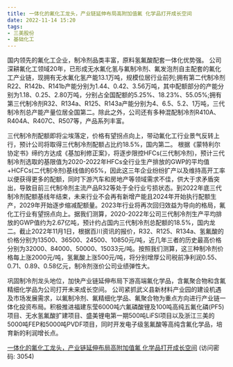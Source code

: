 ```yaml
---
title: 一体化的氟化工龙头，产业链延伸布局高附加值氟 化学品打开成长空间
date: 2022-11-14 15:20
tags:
- 三美股份
- 基础化工
---
```

国内领先的氟化工企业，制冷剂品类丰富，原料氢氟酸配套一体化优势强。
公司深耕氟化工领域20年，已形成无水氟化氢与氟制冷剂、氟发泡剂自主配套的氟化工产业链，现拥有无水氟化氢产能13.1万吨，规模位居行业前列;拥有第二代制冷剂R22、R142b、R141b产能分别为1.44、0.42、3.56万吨，其中配额部分的产能分别为1.18、0.25、2.80万吨，分别占全国配额的5.25%、18.23%、55.05%;拥有第三代制冷剂R32、R134a、R125、R143a产能分别为4、6.5、5.2、1万吨，三代制冷剂总产能产量位居全国第二。除此之外，公司还有多种混配制冷剂R410A、R404A、R407C、R507等，产品系列丰富。
<!-- more -->
三代制冷剂配额即将尘埃落定，价格有望拐点向上，带动氟化工行业景气反转上行，预计公司将取得三代制冷剂配额占比约18.5%，国内第二。
根据《蒙特利尔协定书》缔约方达成《基加利修正案》，将逐步限控HFCs(三代制冷剂)，预计三代制冷剂选取的基限值为2020-2022年HFCs全行业生产排放的GWP的平均值+HCFCs(二代制冷剂)基线值的65%，因此这三年企业纷纷扩产以及维持高开工率以便获得更多的配额，同时下游汽车和房地产等领域需求不佳，供大于求矛盾突出，导致目前三代制冷剂主流产品R32等处于全行业亏损状态。到2022年底三代制冷剂配额基线年结束，未来行业不会再有新增产能且2024年开始执行配额生产，2029年开始逐步缩减配额量。2023年行业将再次回归效益为导向的格局，氟化工行业有望拐点向上。据我们测算，2020-2022年公司三代制冷剂生产平均排放的GWP值约为2.67亿吨，预计约占国内三代制冷剂总配额的18.5%，国内龙二。截止2022年11月1日，根据百川资讯的报价，R32、R125、R134a、氢氟酸的价格分别为13500、36500、24500、10850元/吨，近几年三者的历史最高价格分别为32000、84000、50000、15033元/吨。按照我们测算，这三种制冷剂价格每上涨2000元/吨，氢氟酸上涨500元/吨，将分别增厚公司税前净利润0.55、0.71、0.89、0.58亿元，制冷剂涨价公司业绩弹性大。

巩固制冷剂龙头地位，加快产业链延伸布局下游高端氟化学品，含氟聚合物和含氟精细化学品为公司打开未来成长空间。
公司紧抓武义县新材料产业园的建设机遇及市场发展需求，以氟制冷剂、氟精细化学品、氟聚合物为重点方向进行产业链一体化投资布局。积极推进福建东莹6000吨六氟磷酸锂及100吨高纯五氟化磷(PF5)项目、无水氢氟酸扩建项目、盛美锂电第一期500吨LiFSI项目以及浙江三美的5000吨FEP和5000吨PVDF项目，同时开发电子级氢氟酸等高纯含氟化学品，培育新的利润增长点。

[一体化的氟化工龙头，产业链延伸布局高附加值氟 化学品打开成长空间](https://url12.ctfile.com/f/3948612-723536482-c0490a?p=3054)
(访问密码: 3054)
